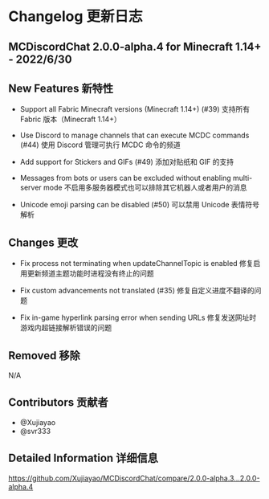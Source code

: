 # Changelog 更新日志

## MCDiscordChat 2.0.0-alpha.4 for Minecraft 1.14+ - 2022/6/30

## New Features 新特性

- Support all Fabric Minecraft versions (Minecraft 1.14+) (#39)
  支持所有 Fabric 版本（Minecraft 1.14+）

- Use Discord to manage channels that can execute MCDC commands (#44)
  使用 Discord 管理可执行 MCDC 命令的频道

- Add support for Stickers and GIFs (#49)
  添加对贴纸和 GIF 的支持

- Messages from bots or users can be excluded without enabling multi-server mode
  不启用多服务器模式也可以排除其它机器人或者用户的消息

- Unicode emoji parsing can be disabled (#50)
  可以禁用 Unicode 表情符号解析

## Changes 更改

- Fix process not terminating when updateChannelTopic is enabled
  修复启用更新频道主题功能时进程没有终止的问题

- Fix custom advancements not translated (#35)
  修复自定义进度不翻译的问题

- Fix in-game hyperlink parsing error when sending URLs
  修复发送网址时游戏内超链接解析错误的问题

## Removed 移除

N/A

## Contributors 贡献者

- @Xujiayao
- @svr333

## Detailed Information 详细信息

https://github.com/Xujiayao/MCDiscordChat/compare/2.0.0-alpha.3...2.0.0-alpha.4